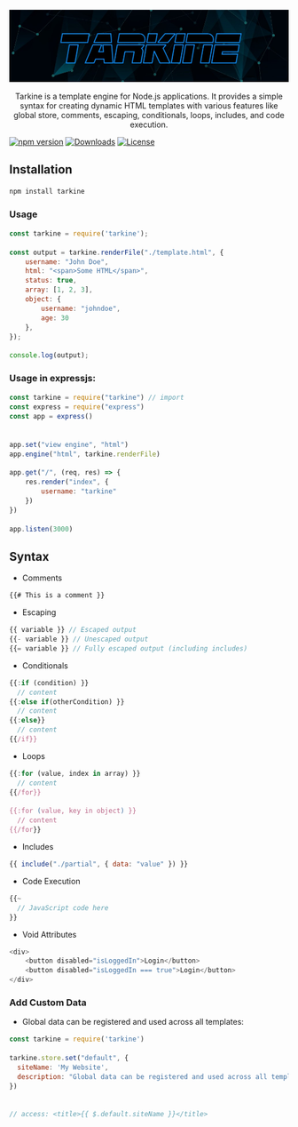 <p align="center">
    <img src="https://raw.githubusercontent.com/madhanmaaz/tarkine/master/banner.jpg">
</p>

<p align="center">Tarkine is a template engine for Node.js applications. It provides a simple syntax for creating dynamic HTML templates with various features like global store, comments, escaping, conditionals, loops, includes, and code execution.</p>

[![npm version](https://img.shields.io/npm/v/tarkine.svg)](https://www.npmjs.com/package/tarkine)
[![Downloads](https://img.shields.io/npm/dm/tarkine.svg)](https://www.npmjs.com/package/tarkine)
[![License](https://img.shields.io/npm/l/tarkine.svg)](https://github.com/yourusername/tarkine/blob/main/LICENSE)

## Installation
```bash
npm install tarkine
```

### Usage
```js
const tarkine = require('tarkine');

const output = tarkine.renderFile("./template.html", {
    username: "John Doe",
    html: "<span>Some HTML</span>",
    status: true,
    array: [1, 2, 3],
    object: {
        username: "johndoe",
        age: 30
    },
});

console.log(output);
```

### Usage in expressjs:
```js
const tarkine = require("tarkine") // import
const express = require("express")
const app = express()


app.set("view engine", "html")
app.engine("html", tarkine.renderFile)

app.get("/", (req, res) => {
    res.render("index", {
        username: "tarkine"
    })
})

app.listen(3000)
```

## Syntax
- Comments
```js
{{# This is a comment }}
```

- Escaping
```js
{{ variable }} // Escaped output
{{- variable }} // Unescaped output
{{= variable }} // Fully escaped output (including includes)
```

- Conditionals
```js
{{:if (condition) }}
  // content
{{:else if(otherCondition) }}
  // content
{{:else}}
  // content
{{/if}}
```

- Loops
```js
{{:for (value, index in array) }}
  // content
{{/for}}

{{:for (value, key in object) }}
  // content
{{/for}}
```

- Includes
```js
{{ include("./partial", { data: "value" }) }}
```

- Code Execution
```js
{{~
  // JavaScript code here
}}
```

- Void Attributes
```js
<div>
    <button disabled="isLoggedIn">Login</button>
    <button disabled="isLoggedIn === true">Login</button>
</div>
```

### Add Custom Data
- Global data can be registered and used across all templates:
```js
const tarkine = require('tarkine')

tarkine.store.set("default", { 
  siteName: 'My Website',
  description: "Global data can be registered and used across all templates."
})


// access: <title>{{ $.default.siteName }}</title>
```